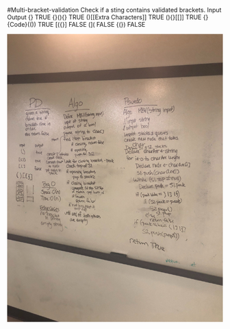 #Multi-bracket-validation
Check if a sting contains validated brackets.
Input Output {} TRUE
{}(){} TRUE
()[[Extra Characters]] TRUE
(){}[[]] TRUE
{}{Code}(()) TRUE
[({}] FALSE
(]( FALSE
{(}) FALSE

![](https://github.com/shalina2/DatastructureAndAlgorithm/blob/MultiBracketValidation/Asset/bracket.jpg)
